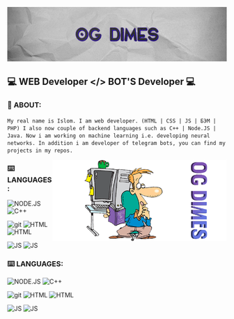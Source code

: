 [![HEADER](https://github.com/Islom4ik/Islom4ik/blob/main/assets/header.png)](https://t.me/OG_DIMES)



## 💻 **WEB Developer </> BOT'S Developer** 💻

### 👤 **ABOUT**:
`My real name is Islom. I am web developer. (HTML | CSS | JS | БЭМ | PHP) I also now couple of backend languages such as C++ | Node.JS | Java. Now i am working on machine learning i.e. developing neural networks. In addition i am developer of telegram bots, you can find my projects in my repos.`

<img src="https://github.com/Islom4ik/Islom4ik/blob/main/assets/programer.png" min-width="400px" max-width="400px" width="400px" align="right" alt="Computador iuriCode">

### ⌨️ **LANGUAGES**:
![NODE.JS](https://img.shields.io/badge/-Node.JS-3ca1f?style=flat&logo=node.js&logoColor=171717) ![C++](https://img.shields.io/badge/-C++-6d24ff?style=flat&logo=C&logoColor=2469ff)

![git](https://img.shields.io/badge/-GIT-011304?style=flat&logo=git&logoColor=2469ff) ![HTML](https://img.shields.io/badge/-HTML5-f09a28?style=flat&logo=html&logoColor=171717) ![HTML](https://img.shields.io/badge/-CSS-2d1aff?style=flat&logo=css&logoColor=171717)

![JS](https://img.shields.io/badge/-JavaScript-e0d914?style=flat&logo=JavaScript&logoColor=171717) ![JS](https://img.shields.io/badge/-Java-e60000?style=flat&logo=oracle&logoColor=171717) 

### ⌨️ **LANGUAGES**:
![NODE.JS](https://img.shields.io/badge/-Node.JS-3ca1f?style=flat&logo=node.js&logoColor=171717) ![C++](https://img.shields.io/badge/-C++-6d24ff?style=flat&logo=C&logoColor=2469ff)

![git](https://img.shields.io/badge/-GIT-011304?style=flat&logo=git&logoColor=2469ff) ![HTML](https://img.shields.io/badge/-HTML5-f09a28?style=flat&logo=html&logoColor=171717) ![HTML](https://img.shields.io/badge/-CSS-2d1aff?style=flat&logo=css&logoColor=171717)

![JS](https://img.shields.io/badge/-JavaScript-e0d914?style=flat&logo=JavaScript&logoColor=171717) ![JS](https://img.shields.io/badge/-Java-e60000?style=flat&logo=oracle&logoColor=171717) 